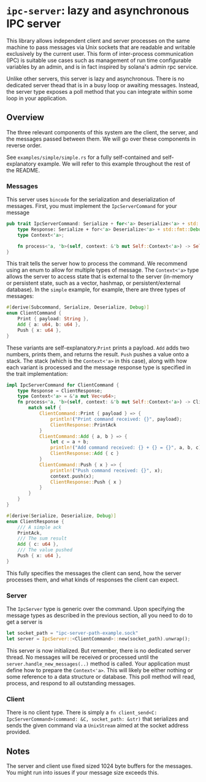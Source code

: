 # `ipc-server`: lazy and asynchronous IPC server

This library allows independent client and server processes on the same machine to pass messages via Unix sockets that are readable and writable exclusively by the current user. This form of inter-process communication (IPC) is suitable use cases such as management of run time configurable variables by an admin, and is in fact inspired by solana's admin rpc service.

Unlike other servers, this server is lazy and asynchronous. There is no dedicated server thead that is in a busy loop or awaiting messages. Instead, the server type exposes a poll method that you can integrate within some loop in your application.

## Overview

The three relevant components of this system are the client, the server, and the messages passed between them. We will go over these components in reverse order.

See `examples/simple/simple.rs` for a fully self-contained and self-explanatory example. We will refer to this example throughout the rest of the README.

### Messages

This server uses `bincode` for the serialization and deserialization of messages. First, you must implement the `IpcServerCommand` for your message

```rust
pub trait IpcServerCommand: Serialize + for<'a> Deserialize<'a> + std::fmt::Debug {
    type Response: Serialize + for<'a> Deserialize<'a> + std::fmt::Debug;
    type Context<'a>;

    fn process<'a, 'b>(self, context: &'b mut Self::Context<'a>) -> Self::Response;
}
```

This trait tells the server how to process the command. We recommend using an enum to allow for multiple types of message. The `Context<'a>` type allows the server to access state that is external to the server (in-memory or persistent state, such as a vector, hashmap, or persistent/external database). In the `simple` example, for example, there are three types of messages:

```rust
#[derive(Subcommand, Serialize, Deserialize, Debug)]
enum ClientCommand {
    Print { payload: String },
    Add { a: u64, b: u64 },
    Push { x: u64 },
}
```

These variants are self-explanatory.`Print` prints a payload. `Add` adds two numbers, prints them, and returns the result. `Push` pushes a value onto a stack. The stack (which is the `Context<'a>` in this case), along with how each variant is processed and the message response type is specified in the trait implementation:

```rust
impl IpcServerCommand for ClientCommand {
    type Response = ClientResponse;
    type Context<'a> = &'a mut Vec<u64>;
    fn process<'a, 'b>(self, context: &'b mut Self::Context<'a>) -> ClientResponse {
        match self {
            ClientCommand::Print { payload } => {
                println!("Print command received: {}", payload);
                ClientResponse::PrintAck
            }
            ClientCommand::Add { a, b } => {
                let c = a + b;
                println!("Add command received: {} + {} = {}", a, b, c);
                ClientResponse::Add { c }
            }
            ClientCommand::Push { x } => {
                println!("Push command received: {}", x);
                context.push(x);
                ClientResponse::Push { x }
            }
        }
    }
}

#[derive(Serialize, Deserialize, Debug)]
enum ClientResponse {
    /// A simple ack
    PrintAck,
    /// The sum result
    Add { c: u64 },
    /// The value pushed
    Push { x: u64 },
}

```

This fully specifies the messages the client can send, how the server processes them, and what kinds of responses the client can expect.

### Server

The `IpcServer` type is generic over the command. Upon specifying the message types as described in the previous section, all you need to do to get a server is

```rust
let socket_path = "ipc-server-path-example.sock"
let server = IpcServer::<ClientCommand>::new(socket_path).unwrap();
```

This server is now initialized. But remember, there is no dedicated server thread. No messages will be received or processed until the `server.handle_new_messages(..)` method is called. Your application must define how to prepare the `Context<'a>`. This will likely be either nothing or some reference to a data structure or database. This poll method will read, process, and respond to all outstanding messages.

### Client

There is no client type. There is simply a `fn client_send<C: IpcServerCommand>(command: &C, socket_path: &str)` that serializes and sends the given command via a `UnixStream` aimed at the socket address provided.

## Notes

The server and client use fixed sized 1024 byte buffers for the messages. You might run into issues if your message size exceeds this.

